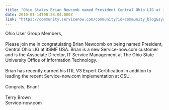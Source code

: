 ```yaml
---
title: "Ohio States Brian Newcomb named President Central Ohio LIG at itSMF USA"
date: 2010-01-14T08:58:04.000Z
link: "https://community.servicenow.com/community?id=community_blog&sys_id=90ecaa65dbd0dbc01dcaf3231f9619d7"
---
```

<p>Ohio User Group Members,<br /><br />Please join me in congratulating Brian Newcomb on being named President, Central Ohio LIG at itSMF USA. Brian is a new Service-now.com customer and is the Associate Director, IT Service Management at The Ohio State University Office of Information Technology.<br /><br />Brian has recently earned his ITIL V3 Expert Certification in addition to leading the recent Service-now.com implementation at OSU.<br /><br />Congrats, Brian!<br /><br />Terry Brown<br />Service-now.com</p>